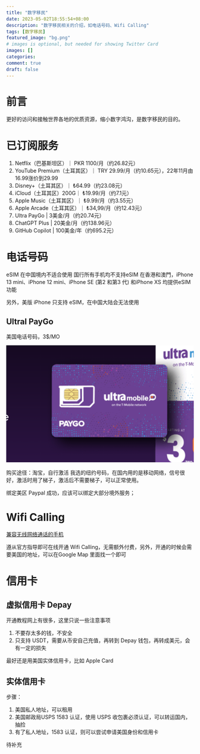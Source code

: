 ```yaml
---
title: "数字移民"
date: 2023-05-02T18:55:54+08:00
description: "数字移民相关的介绍，如电话号码、Wifi Calling"
tags: [数字移民]
featured_image: "bg.png"
# images is optional, but needed for showing Twitter Card
images: []
categories: 
comment: true
draft: false
---
```


# 前言
更好的访问和接触世界各地的优质资源，缩小数字鸿沟，是数字移民的目的。
# 已订阅服务
1. Netflix（巴基斯坦区）｜ PKR 1100/月（约26.82元）
2. YouTube Premium（土耳其区）｜ TRY 29.99/月（约10.65元），22年11月由16.99涨价到29.99
3. Disney+（土耳其区）｜ ₺64.99（约23.08元）
4. iCloud（土耳其区）200G｜ ₺19.99/月（约7.1元）
5. Apple Music（土耳其区）｜ ₺9.99/月（约3.55元）
6. Apple Arcade（土耳其区）｜ ₺34,99/月（约12.43元）
7. Ultra PayGo | 3美金/月（约20.74元）
8. ChatGPT Plus | 20美金/月（约138.96元）
9. GitHub Copilot | 100美金/年（约695.2元） 

# 电话号码
eSIM 在中国境内不适合使用
国行所有手机均不支持eSIM
在香港和澳門，iPhone 13 mini、iPhone 12 mini、iPhone SE (第2 和第3 代) 和iPhone XS 均提供eSIM 功能

另外，美版 iPhone 只支持 eSIM，在中国大陆会无法使用

## Ultral PayGo
美国电话号码，3$/MO 

![](2023-05-02-22-59-56.png)

购买途径：淘宝，自行激活
我选的纽约号码，在国内用的是移动网络，信号很好，激活时用了梯子，激活后不需要梯子，可以正常使用。

绑定美区 Paypal 成功，应该可以绑定大部分境外服务；

# Wifi Calling
[兼容无线网络通话的手机](https://www.ultramobile.com/zh/wifi-talk-text/)

遵从官方指导即可在线开通 Wifi Calling，无需额外付费，另外，开通的时候会需要美国的地址，可以在Google Map 里面找一个即可

# 信用卡
## 虚拟信用卡 Depay
开通教程网上有很多，这里只说一些注意事项
1. 不要存太多的钱，不安全
2. 只支持 USDT，需要从币安自己充值，再转到 Depay 钱包，再转成美元，会有一定的损失

最好还是用美国实体信用卡，比如 Apple Card

## 实体信用卡
步骤：
1. 美国私人地址，可以租用
2. 美国邮政局USPS 1583 认证，使用 USPS 收包裹必须认证，可以转运国内，抽捡
3. 有了私人地址，1583 认证，则可以尝试申请美国身份和信用卡

待补充